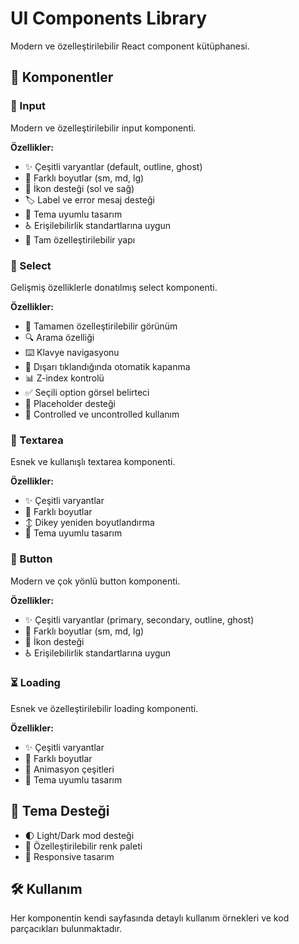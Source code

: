 # UI Components Library

Modern ve özelleştirilebilir React component kütüphanesi.

## 🧩 Komponentler

### 📝 Input
Modern ve özelleştirilebilir input komponenti.

**Özellikler:**
- ✨ Çeşitli varyantlar (default, outline, ghost)
- 📏 Farklı boyutlar (sm, md, lg)
- 🎨 İkon desteği (sol ve sağ)
- 🏷️ Label ve error mesaj desteği
- 🎯 Tema uyumlu tasarım
- ♿ Erişilebilirlik standartlarına uygun
- 🎨 Tam özelleştirilebilir yapı

### 🔽 Select
Gelişmiş özelliklerle donatılmış select komponenti.

**Özellikler:**
- 🎨 Tamamen özelleştirilebilir görünüm
- 🔍 Arama özelliği
- ⌨️ Klavye navigasyonu
- 🎯 Dışarı tıklandığında otomatik kapanma
- 📊 Z-index kontrolü
- ✅ Seçili option görsel belirteci
- 💭 Placeholder desteği
- 🔄 Controlled ve uncontrolled kullanım

### 📄 Textarea
Esnek ve kullanışlı textarea komponenti.

**Özellikler:**
- ✨ Çeşitli varyantlar
- 📏 Farklı boyutlar
- ↕️ Dikey yeniden boyutlandırma
- 🎨 Tema uyumlu tasarım

### 🔘 Button
Modern ve çok yönlü button komponenti.

**Özellikler:**
- ✨ Çeşitli varyantlar (primary, secondary, outline, ghost)
- 📏 Farklı boyutlar (sm, md, lg)
- 🎨 İkon desteği
- ♿ Erişilebilirlik standartlarına uygun

### ⏳ Loading
Esnek ve özelleştirilebilir loading komponenti.

**Özellikler:**
- ✨ Çeşitli varyantlar
- 📏 Farklı boyutlar
- 🔄 Animasyon çeşitleri
- 🎨 Tema uyumlu tasarım

## 🎨 Tema Desteği

- 🌓 Light/Dark mod desteği
- 🎨 Özelleştirilebilir renk paleti
- 📱 Responsive tasarım

## 🛠️ Kullanım

Her komponentin kendi sayfasında detaylı kullanım örnekleri ve kod parçacıkları bulunmaktadır.
